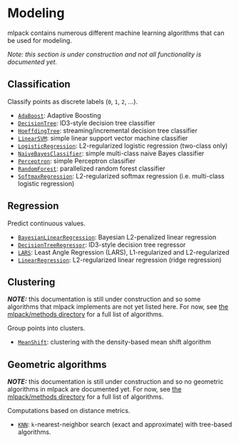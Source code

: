 <object data="../img/pipeline-top-4.svg" type="image/svg+xml" id="pipeline-top">
</object>

# Modeling

mlpack contains numerous different machine learning algorithms that can be used
for modeling.

*Note: this section is under construction and not all functionality is
documented yet.*

## Classification

Classify points as discrete labels (`0`, `1`, `2`, ...).

 * [`AdaBoost`](methods/adaboost.md): Adaptive Boosting
 * [`DecisionTree`](methods/decision_tree.md): ID3-style decision tree
   classifier
 * [`HoeffdingTree`](methods/hoeffding_tree.md): streaming/incremental decision
   tree classifier
 * [`LinearSVM`](methods/linear_svm.md): simple linear support vector machine
   classifier
 * [`LogisticRegression`](methods/logistic_regression.md): L2-regularized
   logistic regression (two-class only)
 * [`NaiveBayesClassifier`](methods/naive_bayes_classifier.md): simple
   multi-class naive Bayes classifier
 * [`Perceptron`](methods/perceptron.md): simple Perceptron classifier
 * [`RandomForest`](methods/random_forest.md): parallelized random forest
   classifier
 * [`SoftmaxRegression`](methods/softmax_regression.md): L2-regularized
   softmax regression (i.e. multi-class logistic regression)

## Regression

Predict continuous values.

 * [`BayesianLinearRegression`](methods/bayesian_linear_regression.md):
   Bayesian L2-penalized linear regression
 * [`DecisionTreeRegressor`](methods/decision_tree_regressor.md): ID3-style
   decision tree regressor
 * [`LARS`](methods/lars.md): Least Angle Regression (LARS), L1-regularized and
   L2-regularized
 * [`LinearRegression`](methods/linear_regression.md): L2-regularized linear
   regression (ridge regression)

## Clustering

***NOTE:*** this documentation is still under construction and so some
algorithms that mlpack implements are not yet listed here.  For now, see
[the mlpack/methods directory](https://github.com/mlpack/mlpack/tree/master/src/mlpack/methods)
for a full list of algorithms.

Group points into clusters.

 * [`MeanShift`](methods/mean_shift.md): clustering with the density-based mean
   shift algorithm

## Geometric algorithms

***NOTE:*** this documentation is still under construction and so no geometric
algorithms in mlpack are documented yet.  For now, see
[the mlpack/methods directory](https://github.com/mlpack/mlpack/tree/master/src/mlpack/methods)
for a full list of algorithms.

Computations based on distance metrics.

 * [`KNN`](methods/knn.md): `k`-nearest-neighbor search (exact and approximate)
   with tree-based algorithms.

<!-- TODO: add more -->
